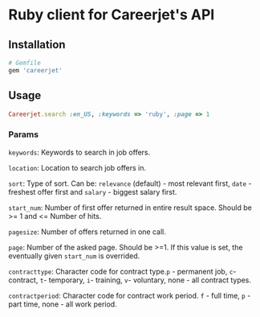 # Ruby client for Careerjet's API

## Installation

```ruby
# Gemfile
gem 'careerjet'
```

## Usage

```ruby
Careerjet.search :en_US, :keywords => 'ruby', :page => 1
```

### Params

`keywords`: Keywords to search in job offers.

`location`: Location to search job offers in.

`sort`: Type of sort. Can be: `relevance` (default) - most relevant first, `date` - freshest offer first and `salary` - biggest salary first.

`start_num`: Number of first offer returned in entire result space. Should be >= 1 and <= Number of hits.

`pagesize`: Number of offers returned in one call.

`page`: Number of the asked page. Should be >=1. If this value is set, the eventually given `start_num` is overrided.

`contracttype`: Character code for contract type.`p` - permanent job, `c`- contract, `t`- temporary, `i`- training, `v`- voluntary, none - all contract types.

`contractperiod`: Character code for contract work period. `f` - full time, `p` - part time, none - all work period.

